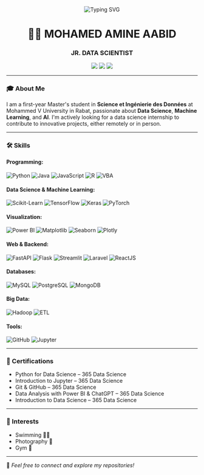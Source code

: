 <div align="center">
  <img src="https://readme-typing-svg.herokuapp.com?font=Fira+Code&size=30&pause=1000&color=1F6FEB&center=true&vCenter=true&width=800&lines=Hi%2C+I'm+Mohamed+Amine+Aabid" alt="Typing SVG" />
</div>


<h1 align="center"> 👋🏻 MOHAMED AMINE AABID</h1>
<h3 align="center">JR. DATA SCIENTIST</h3>

<div align="center">
<a href="mailto:amine.aabid00@gmail.com"><img src="https://img.shields.io/badge/Email-amine.aabid00@gmail.com-blue?style=flat-square&logo=gmail"></a>
<a href="https://linkedin.com/in/mohamed-amine-aabid"><img src="https://img.shields.io/badge/linkedin.com/in/mohamed-amine-aabid-8a7980255-blue?style=flat-square&logo=linkedin"></a>
<a href="https://github.com/Developer17898"><img src="https://img.shields.io/badge/GitHub-Developer17898-black?style=flat-square&logo=github"></a>
</div>

---

### 🎓 About Me
I am a first-year Master's student in **Science et Ingénierie des Données** at Mohammed V University in Rabat, passionate about **Data Science**, **Machine Learning**, and **AI**. I'm actively looking for a data science internship to contribute to innovative projects, either remotely or in person.

---

### 🛠️ Skills

#### Programming:
![Python](https://img.shields.io/badge/Python-3776AB?style=flat-square&logo=python&logoColor=white)
![Java](https://img.shields.io/badge/Java-007396?style=flat-square&logo=java&logoColor=white)
![JavaScript](https://img.shields.io/badge/JavaScript-F7DF1E?style=flat-square&logo=javascript&logoColor=black)
![R](https://img.shields.io/badge/R-276DC3?style=flat-square&logo=r&logoColor=white)
![VBA](https://img.shields.io/badge/VBA-217346?style=flat-square&logo=microsoft-excel&logoColor=white)

#### Data Science & Machine Learning:
![Scikit-Learn](https://img.shields.io/badge/Scikit--Learn-F7931E?style=flat-square&logo=scikit-learn&logoColor=white)
![TensorFlow](https://img.shields.io/badge/TensorFlow-FF6F00?style=flat-square&logo=tensorflow&logoColor=white)
![Keras](https://img.shields.io/badge/Keras-D00000?style=flat-square&logo=keras&logoColor=white)
![PyTorch](https://img.shields.io/badge/PyTorch-EE4C2C?style=flat-square&logo=pytorch&logoColor=white)

#### Visualization:
![Power BI](https://img.shields.io/badge/Power%20BI-F2C811?style=flat-square&logo=power-bi&logoColor=black)
![Matplotlib](https://img.shields.io/badge/Matplotlib-11557C?style=flat-square&logo=python&logoColor=white)
![Seaborn](https://img.shields.io/badge/Seaborn-3776AB?style=flat-square&logo=python&logoColor=white)
![Plotly](https://img.shields.io/badge/Plotly-3F4F75?style=flat-square&logo=plotly&logoColor=white)

#### Web & Backend:
![FastAPI](https://img.shields.io/badge/FastAPI-009688?style=flat-square&logo=fastapi&logoColor=white)
![Flask](https://img.shields.io/badge/Flask-000000?style=flat-square&logo=flask&logoColor=white)
![Streamlit](https://img.shields.io/badge/Streamlit-FF4B4B?style=flat-square&logo=streamlit&logoColor=white)
![Laravel](https://img.shields.io/badge/Laravel-FF2D20?style=flat-square&logo=laravel&logoColor=white)
![ReactJS](https://img.shields.io/badge/React-61DAFB?style=flat-square&logo=react&logoColor=white)

#### Databases:
![MySQL](https://img.shields.io/badge/MySQL-4479A1?style=flat-square&logo=mysql&logoColor=white)
![PostgreSQL](https://img.shields.io/badge/PostgreSQL-336791?style=flat-square&logo=postgresql&logoColor=white)
![MongoDB](https://img.shields.io/badge/MongoDB-47A248?style=flat-square&logo=mongodb&logoColor=white)

#### Big Data:
![Hadoop](https://img.shields.io/badge/Hadoop-66CCFF?style=flat-square&logo=apache-hadoop&logoColor=black)
![ETL](https://img.shields.io/badge/ETL-Integration-blue?style=flat-square)

#### Tools:
![GitHub](https://img.shields.io/badge/GitHub-181717?style=flat-square&logo=github&logoColor=white)
![Jupyter](https://img.shields.io/badge/Jupyter-F37626?style=flat-square&logo=jupyter&logoColor=white)

---

### 📄 Certifications

- Python for Data Science – 365 Data Science  
- Introduction to Jupyter – 365 Data Science  
- Git & GitHub – 365 Data Science  
- Data Analysis with Power BI & ChatGPT – 365 Data Science  
- Introduction to Data Science – 365 Data Science  

---

### 🎯 Interests
- Swimming 🏊‍♂️  
- Photography 📸  
- Gym 💪  

---

🔗 *Feel free to connect and explore my repositories!*  

